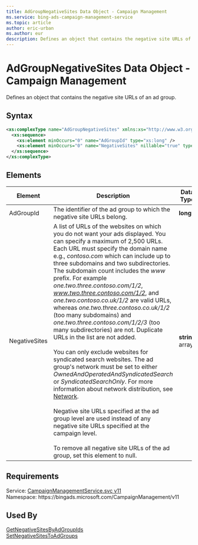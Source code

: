 ```yaml
---
title: AdGroupNegativeSites Data Object - Campaign Management
ms.service: bing-ads-campaign-management-service
ms.topic: article
author: eric-urban
ms.author: eur
description: Defines an object that contains the negative site URLs of an ad group.
---
```

# AdGroupNegativeSites Data Object - Campaign Management
Defines an object that contains the negative site URLs of an ad group.

## Syntax
```xml
<xs:complexType name="AdGroupNegativeSites" xmlns:xs="http://www.w3.org/2001/XMLSchema">
  <xs:sequence>
    <xs:element minOccurs="0" name="AdGroupId" type="xs:long" />
    <xs:element minOccurs="0" name="NegativeSites" nillable="true" type="q23:ArrayOfstring" xmlns:q23="http://schemas.microsoft.com/2003/10/Serialization/Arrays" />
  </xs:sequence>
</xs:complexType>
```

## <a name="elements"></a>Elements

|Element|Description|Data Type|
|-----------|---------------|-------------|
|<a name="adgroupid"></a>AdGroupId|The identifier of the ad group to which the negative site URLs belong.|**long**|
|<a name="negativesites"></a>NegativeSites|A list of URLs of the websites on which you do not want your ads displayed. You can specify a maximum of 2,500 URLs. Each URL must specify the domain name e.g., *contoso.com* which can include up to three subdomains and two subdirectories. The subdomain count includes the *www* prefix. For example *one.two.three.contoso.com/1/2*, *www.two.three.contoso.com/1/2*, and *one.two.contoso.co.uk/1/2* are valid URLs, whereas *one.two.three.contoso.co.uk/1/2* (too many subdomains) and *one.two.three.contoso.com/1/2/3* (too many subdirectories) are not. Duplicate URLs in the list are not added.<br /><br />You can only exclude websites for syndicated search websites. The ad group's network must be set to either *OwnedAndOperatedAndSyndicatedSearch* or *SyndicatedSearchOnly*. For more information about network distribution, see [Network](network.md).<br /><br />Negative site URLs specified at the ad group level are used instead of any negative site URLs specified at the campaign level.<br /><br />To remove all negative site URLs of the ad group, set this element to null.|**string** array|

## Requirements
Service: [CampaignManagementService.svc v11](https://campaign.api.bingads.microsoft.com/Api/Advertiser/CampaignManagement/v11/CampaignManagementService.svc)  
Namespace: https\://bingads.microsoft.com/CampaignManagement/v11  

## Used By
[GetNegativeSitesByAdGroupIds](getnegativesitesbyadgroupids.md)  
[SetNegativeSitesToAdGroups](setnegativesitestoadgroups.md)  
